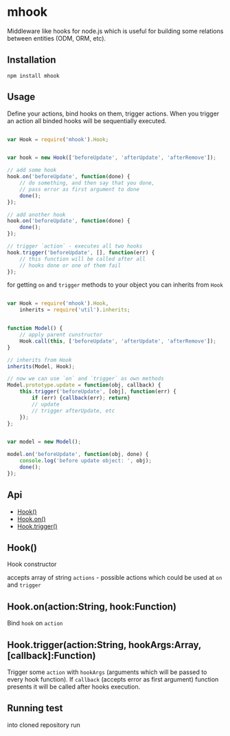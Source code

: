 # mhook

Middleware like hooks for node.js which is useful for building some relations
between entities (ODM, ORM, etc).


## Installation

```
npm install mhook
```


## Usage

Define your actions, bind hooks on them, trigger actions.
When you trigger an action all binded hooks will be sequentially executed. 

```js

var Hook = require('mhook').Hook;


var hook = new Hook(['beforeUpdate', 'afterUpdate', 'afterRemove']);

// add some hook
hook.on('beforeUpdate', function(done) {
	// do something, and then say that you done,
	// pass error as first argument to done
	done();
});

// add another hook
hook.on('beforeUpdate', function(done) {
	done();
});

// trigger `action` - executes all two hooks
hook.trigger('beforeUpdate', [], function(err) {
	// this function will be called after all
	// hooks done or one of them fail
});

```

for getting `on` and `trigger` methods to your object you can inherits from `Hook`


```js

var Hook = require('mhook').Hook,
	inherits = require('util').inherits;


function Model() {
	// apply parent cunstructor
	Hook.call(this, ['beforeUpdate', 'afterUpdate', 'afterRemove']);
}

// inherits from Hook
inherits(Model, Hook);

// now we can use `on` and `trigger` as own methods
Model.prototype.update = function(obj, callback) {
	this.trigger('beforeUpdate', [obj], function(err) {
		if (err) {callback(err); return}
		// update
		// trigger afterUpdate, etc
	});
};


var model = new Model();

model.on('beforeUpdate', function(obj, done) {
	console.log('before update object: ', obj);
	done();
});

```


## Api

  - [Hook()](#hook)
  - [Hook.on()](#hookonactionstringhookfunction)
  - [Hook.trigger()](#hooktriggeractionstringhookargsarraycallbackfunction)

## Hook()

  Hook constructor
  
  accepts array of string `actions` - possible actions which could be used
  at `on` and `trigger`

## Hook.on(action:String, hook:Function)

  Bind `hook` on `action`

## Hook.trigger(action:String, hookArgs:Array, [callback]:Function)

  Trigger some `action` with `hookArgs` (arguments which will be passed to
  every hook function).
  If `callback` (accepts error as first argument) function presents it will be
  called after hooks execution.


## Running test

into cloned repository run
